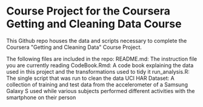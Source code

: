 # Course Project for the Coursera Getting and Cleaning Data Course

This Github repo houses the data and scripts necessary to complete the 
Coursera "Getting and Cleaning Data" Course Project. 

The following files are included in the repo:
README.md: The instruction file you are currently reading
CodeBook.Rmd: A code book explaining the data used in this project and the 
    transformations used to tidy it
run_analysis.R: The single script that was run to clean the data
UCI HAR Dataset: A collection of training and test data from the accelerometer
    of a Samsung Galaxy S used while various subjects performed different
    activities with the smartphone on their person
    
